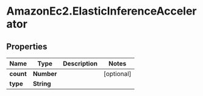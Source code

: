 # AmazonEc2.ElasticInferenceAccelerator

## Properties

Name | Type | Description | Notes
------------ | ------------- | ------------- | -------------
**count** | **Number** |  | [optional] 
**type** | **String** |  | 


